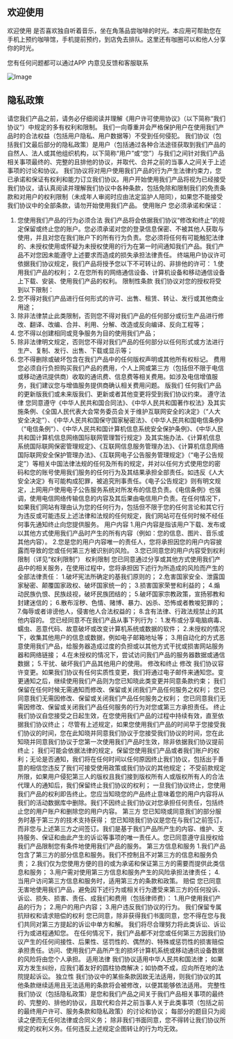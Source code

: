 ## 欢迎使用

欢迎使用
是否喜欢独自听着音乐，坐在角落品尝咖啡的时光。本应用可帮助您在手机上预约咖啡馆，手机提前预约，到店免去排队。这里还有咖圈可以和他人分享你的时光。

您有任何问题都可以通过APP 内意见反馈和客服联系

![Image](https://icon.wuruihong.com/files/202111/chCkmfDs/ios/AppIcon.appiconset/icon-40@2x.png)


## 隐私政策

请您我们产品之前，请务必仔细阅读并理解《用户许可使用协议》（以下简称“我们协议”）中规定的多有权利和限制。
我们一向尊重并会严格保护用户在使用我们产品时的合法权益（包括用户隐私、用户数据等）不受到任何侵犯。
我们协议（包括我们文最后部分的隐私政策）是用户（包括通过各种合法途径获取到我们产品的自然人、法人或其他组织机构，以下简称“用户”或“您”）与我们之间针对我们产品相关事项最终的、完整的且排他的协议，并取代、合并之前的当事人之间关于上述事项的讨论和协议。
我们协议将对用户使用我们产品的行为产生法律约束力，您已承诺和保证有权利和能力订立我们协议。用户开始使用我们产品将视为已经接受我们协议，请认真阅读并理解我们协议中各种条款，包括免除和限制我们的免责条款和对用户的权利限制（未成年人审阅时应由法定监护人陪同），如果您不能接受我们协议中的全部条款，请勿开始使用我们产品。
使用账户
您必须承诺和保证：
1. 您使用我们产品的行为必须合法
我们产品将会依据我们协议“修改和终止”的规定保留或终止您的账户。您必须承诺对您的登录信息保密、不被其他人获取与使用，并且对您在我们账户下的所有行为负责。您必须将任何有可能触犯法律的、未授权使用或怀疑为未授权使用的行为在第一时间通知我们产品。我们产品不对您因未能遵守上述要求而造成的损失承担法律责任。
终端用户协议许可
依据我们协议规定，我们产品将授予您以下不可转让的、非排他的许可：
1.使用我们产品的权利；
2.在您所有的网络通信设备、计算机设备和移动通信设备上下载、安装、使用我们产品的权利。
限制性条款
我们协议对您的授权将受到以下限制：
1. 您不得对我们产品进行任何形式的许可、出售、租赁、转让、发行或其他商业用途；
2. 除非法律禁止此类限制，否则您不得对我们产品的任何部分或衍生产品进行修改、翻译、改编、合并、利用、分解、改造或反向编译、反向工程等；
3. 您不得以创建相同或竞争服务为目的使用我们产品；
4. 除非法律明文规定，否则您不得对我们产品的任何部分以任何形式或方法进行生产、复制、发行、出售、下载或显示等；
5. 您不得删除或破坏包含在我们产品中的任何版权声明或其他所有权标记。
费用
您必须自行负担购买我们产品的费用，个人上网或第三方（包括但不限于电信或移动通讯提供商）收取的通讯费、信息费等相关费用。如涉及电信增值服务，我们建议您与增值服务提供商确认相关费用问题。
版我们
任何我们产品的更新版我们或未来版我们、更新或者其他变更将受到我们协议约束。
遵守法律
您同意遵守《中华人民共和国合同法》、《中华人民共和国著作权法》及其实施条例、《全国人民代表大会常务委员会关于维护互联网安全的决定》（“人大安全决定”）、《中华人民共和国保守国家秘密法》、《中华人民共和国电信条例》（“电信条例“）、《中华人民共和国计算机信息系统安全保护条例》、《中华人民共和国计算机信息网络国际联网管理暂行规定》及其实施办法、《计算机信息系统国际联网保密管理规定》、《互联网信息服务管理办法》、《计算机信息网络国际联网安全保护管理办法》、《互联网电子公告服务管理规定》（“电子公告规定”）等相关中国法律法规的任何及所有的规定，并对以任何方式使用您的密码和您的账号使用我们服务的任何行为及其结果承担全部责任。如违反《人大安全决定》有可能构成犯罪，被追究刑事责任。《电子公告规定》则有明文规定，上网用户使用电子公告服务系统对所发布的信息负责。《电信条例》也强调，使用电信网络传输信息的内容及其后果由电信用户负责。在任何情况下，如果我们网站有理由认为您的任何行为，包括但不限于您的任何言论和其它行为违反或可能违反上述法律和法规的任何规定，我们网站可在任何时候不经任何事先通知终止向您提供服务。
用户内容
1.用户内容是指该用户下载、发布或以其他方式使用我们产品时产生的所有内容（例如：您的信息、图片、音乐或其他内容）。
2.您是您的用户内容唯一的责任人，您将承担因您的用户内容披露而导致的您或任何第三方被识别的风险。
3.您已同意您的用户内容受到权利限制（详见“权利限制”）
权利限制
您已同意通过分享或其他方式使用我们产品中的相关服务，在使用过程中，您将承担因下述行为所造成的风险而产生的全部法律责任：
1.破坏宪法所确定的基我们原则的；
2.危害国家安全、泄露国家秘密、颠覆国家政权、破坏国家统一的；
3.损害国家荣誉和利益的；
4.煽动民族仇恨、民族歧视，破坏民族团结的；
5.破坏国家宗教政策，宣扬邪教和封建迷信的；
6.散布淫秽、色情、赌博、暴力、凶杀、恐怖或者教唆犯罪的；
7.侮辱或者诽谤他人，侵害他人合法权益的；
8.含有法律、行政法规禁止的其他内容的。
您已经同意不在我们产品从事下列行为：
1.发布或分享电脑病毒、蠕虫、恶意代码、故意破坏或改变计算机系统或数据的软件；
2.未授权的情况下，收集其他用户的信息或数据，例如电子邮箱地址等；
3.用自动化的方式恶意使用我们产品，给服务器造成过度的负担或以其他方式干扰或损害网站服务器和网络链接；
4.在未授权的情况下，尝试访问我们产品的服务器数据或通信数据；
5.干扰、破坏我们产品其他用户的使用。
修改和终止
修改
我们协议容许变更。如果我们协议有任何实质性变更，我们将通过电子邮件来通知您。变更通知之后，继续使用我们产品则为您已知晓此类变更并同意条款约束；
我们保留在任何时候无需通知而修改、保留或关闭我们产品任何服务之权利；
您已同意我们无需因修改、保留或关闭我们产品任何服务之权利；
您已同意我们无需因修改、保留或关闭我们产品任何服务的行为对您或第三方承担责任。
终止
我们协议自您接受之日起生效，在您使用我们产品的过程中持续有效，直至依据我们协议终止；
尽管有上述规定，如果您使用我们产品的时间早于您接受我们协议的时间，您在此知晓并同意我们协议于您接受我们协议的时间，您在此知晓并同意我们协议于您第一次使用我们产品时生效，除非依据我们协议提前终止；
我们可能会依据法律的规定，保留您使用我们产品或者我们账户的权利；无论是否通知，我们将在任何时间以任何原因终止我们协议，包括出于善意的相信您违反了我们可接受使用政策或我们协议的其他规定；
不受前款规定所限，如果用户侵犯第三人的版权且我们接到版权所有人或版权所有人的合法代理人的通知后，我们保留终止我们协议的权利；
一旦我们协议终止，您使用我们产品的权利即告终止。您应当知晓您的产品终止意味着您的用户内容将从我们的活动数据库中删除。我们不因终止我们协议对您承担任何责任，包括终止您的用户账户和删除您的用户内容。
第三方
您已知晓或同意我们的部分服务时基于第三方的技术支持获得；
您已知晓我们协议是您在与我们之前签订，而非您与上述第三方之间签订。我们是基于我们产品所产生的内容、维护、支持服务、保证和由此产生的诉讼等事项的唯一责任人。您已同意遵守且授权给我们产品限制您有条件地使用我们产品的服务。
第三方信息和服务
1.我们产品包含了第三方的部分信息和服务。我们不控制且不对第三方的信息和服务负责；
2.我们仅为您使用方便的目的或为承诺和保证第三方的需要而提供此类信息和服务；
3.用户需对使用第三方信息和服务产生的风险承担法律责任；
4.当用户访问第三方信息和服务时，适用第三方的条款和政策。
赔偿
您已同意无害地使用我们产品，避免因下述行为或相关行为遭受来第三方的任何投诉、诉讼、损失、损害、责任、成我们和费用（包括律师费）：
1.用户使用我们产品的行为；
2.用户的用户内容；
3.用户违反我们协议的行为。
我们保留专属抗辩权和请求赔偿的权利
您已同意，除非获得我们书面同意，您不得在您与我们共同对第三方提起的诉讼中单方和解。
我们将尽合理努力将此类诉讼、诉讼行为或进程通知您。
在任何情况下，我们产品都不对您或任何第三方因我们协议产生的任何间接性、后果性、惩罚性的、偶然的、特殊或惩罚性的损害赔偿承担责任。访问、使用我们产品所产生的损坏计算机系统或移动通讯设备数据的风险将由您个人承担。
适用法律
我们协议适用中华人民共和国法律；
如果双方发生纠纷，应我们着友好的圆柱协商解决；如协商不成，应向所在地的法院提起诉讼。
独立性
我们协议中的某些条款因故无法适用，则我们协议的其他条款继续适用且无法适用的条款将会被修改，以便其能够依法适用。
完整性
我们协议（包括隐私政策）是您和我们产品之间关于我们产品相关事项的最终的、完整的、排他的协议，且取代和合并之前当事人关于此类事项（包括之前的最终用户许可、服务条款和隐私政策）的讨论和协议；
每部分的题目只为阅读之便而无任何法律或合同义务；
除非我们书面同意，您不得转让我们协议所规定的权利义务。任何违反上述规定企图转让的行为均无效。
